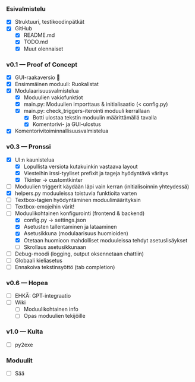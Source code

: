 ### Esivalmistelu
- [x] Struktuuri, testikoodinpätkät
- [x] GitHub
    - [x] README.md
    - [x] TODO.md
    - [x] Muut olennaiset

### v0.1 — Proof of Concept
- [x] GUI-raakaversio 🤢
- [x] Ensimmäinen moduuli: Ruokalistat
- [x] Modulaarisuusvalmistelua
    - [x] Moduulien vakiofunktiot
    - [x] main.py: Moduulien importtaus & initialisaatio (< config.py)
    - [x] main.py: check_triggers-iterointi moduuli kerrallaan
        - [x] Botti ulostaa tekstin moduulin määrittämällä tavalla
        - [x] Komentorivi- ja GUI-ulostus
- [x] Komentorivitoiminnallisuusvalmistelua

### v0.3 — Pronssi
- [x] UI:n kaunistelua
    - [x] Lopullista versiota kutakuinkin vastaava layout
    - [x] Viesteihin irssi-tyyliset prefixit ja tageja hyödyntävä väritys
    - [x] Tkinter -> customtkinter
- [ ] Moduulien triggerit käydään läpi vain kerran (initialisoinnin yhteydessä)
- [x] helpers.py moduuleissa toistuvia funktioita varten
- [ ] Textbox-tagien hyödyntäminen moduulimäärityksin
- [ ] Textbox-emojeihin värit!
- [ ] Moduulikohtainen konfigurointi (frontend & backend)
    - [x] config.py -> settings.json
    - [x] Asetusten tallentaminen ja lataaminen
    - [x] Asetusikkuna (modulaarisuus huomioiden)
    - [x] Otetaan huomioon mahdolliset moduuleissa tehdyt asetuslisäykset
    - [ ] Skrollaus asetusikkunaan
- [ ] Debug-moodi (logging, output oksennetaan chattiin)
- [ ] Globaali kieliasetus
- [ ] Ennakoiva tekstinsyöttö (tab completion)

### v0.6 — Hopea
- [ ] EHKÄ: GPT-integraatio
- [ ] Wiki
    - [ ] Moduulikohtainen info
    - [ ] Opas moduulien tekijöille

### v1.0 — Kulta
- [ ] py2exe

### Moduulit
- [ ] Sää

